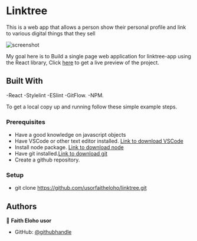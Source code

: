 # Linktree

This is a web app that allows a person show their personal profile and link to various digital things that they sell

![screenshot](./src/images/screenshot.png)


My goal here is to Build a single page web application for linktree-app using the React library, Click [here](usorfaitheloho.github.io/hng-task1/) to get a live preview of the project.
 

## Built With

-React
-Stylelint
-ESlint
-GitFlow.
-NPM.

To get a local copy up and running follow these simple example steps.

### Prerequisites
- Have a good knowledge on javascript objects
- Have VSCode or other text editor installed. [Link to download VSCode](https://code.visualstudio.com/download)
- Install node package. [Link to download node](https://nodejs.org/en/download/)
- Have git installed.[Link to download git](https://git-scm.com/downloads)
- Create a github repository.

### Setup
- git clone  https://github.com/usorfaitheloho/linktree.git <Your-Build-Directory>


## Authors

👤 **Faith Eloho usor**

- GitHub: [@githubhandle](https://github.com/usorfaitheloho)
